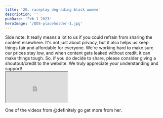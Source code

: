 ```yaml
---
title: '20. raceplay degrading black women'
description: ''
pubDate: 'Feb 1 2023'
heroImage: '/QOS-placeholder-1.jpg'
---
```

<div class="video_paragraph_header"> Side note: It really means a lot to us if you could refrain from sharing the content elsewhere. It's not just about privacy, but it also helps us keep things fair and affordable for everyone. We're working hard to make sure our prices stay low, and when content gets leaked without credit, it can make things tough. So, if you do decide to share, please consider giving a shoutout/credit to the website. We truly appreciate your understanding and support!</div>

<iframe src="https://drive.google.com/file/d/1NKjXXnwn2PwTVIpFx7KmFVw1LkGYNQXW/preview" width="200" height="100" allow="autoplay" allowfullscreen="allowfullscreen"></iframe>

One of the videos from @definitely  go get more from her.
<br>
<br>
<!---<a class="read_more" href="https://drive.google.com/file/d/1NKjXXnwn2PwTVIpFx7KmFVw1LkGYNQXW/view?usp=sharing">Download</a>--->